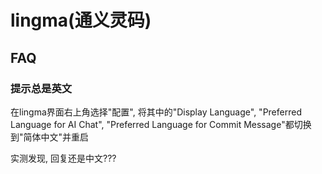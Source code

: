 # lingma(通义灵码)
## FAQ
### 提示总是英文
在lingma界面右上角选择"配置", 将其中的"Display Language", "Preferred Language for AI Chat", "Preferred Language for Commit Message"都切换到"简体中文"并重启

实测发现, 回复还是中文???
